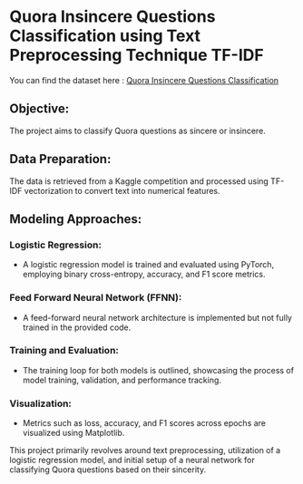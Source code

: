 # Quora Insincere Questions Classification using Text Preprocessing Technique TF-IDF

You can find the dataset here : [Quora Insincere Questions Classification](https://www.kaggle.com/c/quora-insincere-questions-classification/data
) 

## Objective: 
The project aims to classify Quora questions as sincere or insincere.

## Data Preparation: 
The data is retrieved from a Kaggle competition and processed using TF-IDF vectorization to convert text into numerical features.

## Modeling Approaches:

### Logistic Regression: 
* A logistic regression model is trained and evaluated using PyTorch, employing binary cross-entropy, accuracy, and F1 score metrics.

### Feed Forward Neural Network (FFNN): 
* A feed-forward neural network architecture is implemented but not fully trained in the provided code.

### Training and Evaluation: 
* The training loop for both models is outlined, showcasing the process of model training, validation, and performance tracking.

### Visualization: 
* Metrics such as loss, accuracy, and F1 scores across epochs are visualized using Matplotlib.


This project primarily revolves around text preprocessing, utilization of a logistic regression model, and initial setup of a neural network for classifying Quora questions based on their sincerity.
